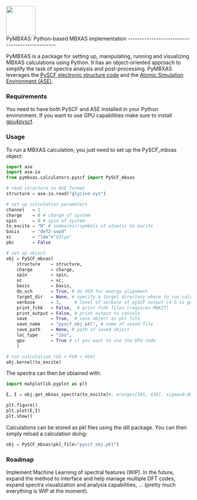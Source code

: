 <div align="left">
  <img src="https://gitlab.com/uploads/-/system/project/avatar/47099716/pymbxas2_1_.png" height="80px"/>
</div>PyMBXAS: Python-based MBXAS implementation
-----------------------------------------------

PyMBXAS is a package for setting up, manipulating,
running and visualizing MBXAS calculations using Python. It has an object-oriented approach to simplify the task of spectra analysis and post-processing.
PyMBXAS leverages the [PySCF  electronic structure code](https://github.com/pyscf/pyscf) and the [Atomic Simulation Environment (ASE)](https://wiki.fysik.dtu.dk/ase/).

### Requirements
You need to have both PySCF and ASE installed in your Python environment. If you want to use GPU capabilities make sure to install [gpu4pyscf](https://github.com/pyscf/gpu4pyscf).

### Usage
To run a MBXAS calculation, you just need to set up the PySCF_mbxas object:

```python
import ase 
import ase.io
from pymbxas.calculators.pyscf import PySCF_mbxas

# read structure in ASE format
structure = ase.io.read("glycine.xyz")

# set up calculation parameters
channel   = 1 
charge    = 0 # charge of system
spin      = 0 # spin of system
to_excite = "N" # index(es)/symbols of atom(s) to excite
basis     = "def2-svpd"
xc        = "lda"#"b3lyp"
pbc       = False

# set up object
obj = PySCF_mbxas(
    structure    = structure,
    charge       = charge,
    spin         = spin,
    xc           = xc, 
    basis        = basis,
    do_xch       = True, # do XCH for energy alignment
    target_dir   = None, # specify a target directory where to run calc
    verbose      = 3,     # level of verbose of pySCF output (4-5 is good)
    print_fchk   = False,  # print fchk files (requires MOKIT)
    print_output = False, # print output to console
    save         = True,  # save object as pkl file
    save_name    = "pyscf_obj.pkl", # name of saved file
    save_path    = None, # path of saved object
    loc_type     = "ibo",
    gpu          = True # if you want to use the GPU code
    )

# run calculation (GS + FCH + XCH)
obj.kernel(to_excite)
```

The spectra can then be obtained with:

```python
import matplotlib.pyplot as plt

E, I = obj.get_mbxas_spectra(to_excite)#, erange=[395, 430], sigma=0.006)

plt.figure()
plt.plot(E,I)
plt.show()
```

Calculations can be stored as pkl files using the dill package. You can then simply reload a calculation doing:

```python
obj = PySCF_mbxas(pkl_file="pyscf_obj.pkl")

```

### Roadmap
Implement Machine Learning of spectral features (WIP). In the future, expand the method to interface and help manage multiple DFT codes, expand spectra visualization and analysis capabilities, ... (pretty much everything is WIP at the moment).